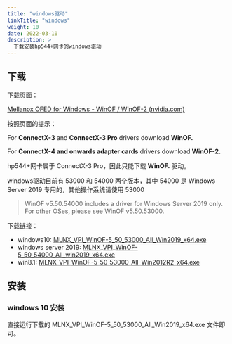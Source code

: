 ```yaml
---
title: "windows驱动"
linkTitle: "windows"
weight: 10
date: 2022-03-10
description: >
  下载安装hp544+网卡的windows驱动
---
```




## 下载

下载页面：

[Mellanox OFED for Windows - WinOF / WinOF-2 (nvidia.com)](https://network.nvidia.com/products/adapter-software/ethernet/windows/winof-2/)

按照页面的提示：

For **ConnectX-3** and **ConnectX-3 Pro** drivers download **WinOF.**

For **ConnectX-4 and onwards adapter cards** drivers download **WinOF-2.**

hp544+网卡属于 ConnectX-3 Pro，因此只能下载 **WinOF.** 驱动。

windows驱动目前有 53000 和 54000 两个版本，其中 54000 是 Windows Server 2019 专用的，其他操作系统请使用 53000

> WinOF v5.50.54000 includes a driver for Windows Server 2019 only. For other OSes, please see WinOF v5.50.53000.

下载链接：

- windows10: [MLNX_VPI_WinOF-5_50_53000_All_Win2019_x64.exe](https://www.mellanox.com/downloads/WinOF/MLNX_VPI_WinOF-5_50_53000_All_Win2019_x64.exe)
- windows server 2019: [MLNX_VPI_WinOF-5_50_54000_All_win2019_x64.exe](https://www.mellanox.com/downloads/WinOF/MLNX_VPI_WinOF-5_50_54000_All_win2019_x64.exe)
- win8.1: [MLNX_VPI_WinOF-5_50_53000_All_Win2012R2_x64.exe](https://www.mellanox.com/downloads/WinOF/MLNX_VPI_WinOF-5_50_53000_All_Win2012R2_x64.exe)



## 安装

### windows 10 安装

直接运行下载的 MLNX_VPI_WinOF-5_50_53000_All_Win2019_x64.exe 文件即可。

